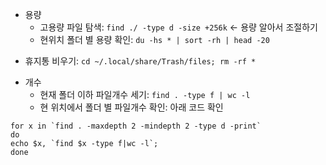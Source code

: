 * 용량
  - 고용량 파일 탐색: `find ./ -type d -size +256k` <- 용량 알아서 조절하기
  - 현위치 폴더 별 용량 확인: `du -hs * | sort -rh | head -20`
- 휴지통 비우기: `cd ~/.local/share/Trash/files; rm -rf *`

* 개수
  - 현재 폴더 이하 파일개수 세기: `find . -type f | wc -l`
  - 현 위치에서 폴더 별 파일개수 확인: 아래 코드 확인

```
for x in `find . -maxdepth 2 -mindepth 2 -type d -print`  
do
echo $x, `find $x -type f|wc -l`;
done
```
